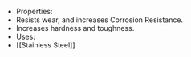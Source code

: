  - Properties:
  - Resists wear, and increases Corrosion Resistance.
  - Increases hardness and toughness.
 - Uses:
  - [[Stainless Steel]]